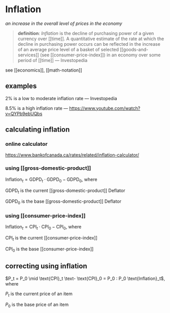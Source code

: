 # Inflation

_an increase in the overall level of prices in the economy_

> **definition**: _Inflation_ is the decline of purchasing power of a given currency over [[time]]. A quantitative estimate of the rate at which the decline in purchasing power occurs can be reflected in the increase of an average price level of a basket of selected [[goods-and-services]] (see [[consumer-price-index]]) in an economy over some period of [[time]] &mdash; Investopedia

see [[economics]], [[math-notation]]

## examples

$2\%$ is a low to moderate inflation rate &mdash; Investopedia

$8.5\%$ is a high inflation rate &mdash; <https://www.youtube.com/watch?v=QYPb9ebUQbs>

## calculating inflation

### online calculator

<https://www.bankofcanada.ca/rates/related/inflation-calculator/>

### using [[gross-domestic-product]]

$\text{Inflation}_t = \text{GDPD}_t \cdot \text{GDPD}_0 - \text{GDPD}_0$, where

$\text{GDPD}_t$ is the current [[gross-domestic-product]] Deflator

$\text{GDPD}_0$ is the base [[gross-domestic-product]] Deflator

### using [[consumer-price-index]]

$\text{Inflation}_t = \text{CPI}_t \cdot \text{CPI}_0 - \text{CPI}_0$, where

$\text{CPI}_t$ is the current [[consumer-price-index]]

$\text{CPI}_0$ is the base [[consumer-price-index]]

## correcting using inflation

$P_t = P_0 \mid \text{CPI}_t \text- \text{CPI}_0 = P_0 : P_0 \text{Inflation}_t$, where

$P_t$ is the current price of an item

$P_0$ is the base price of an item
